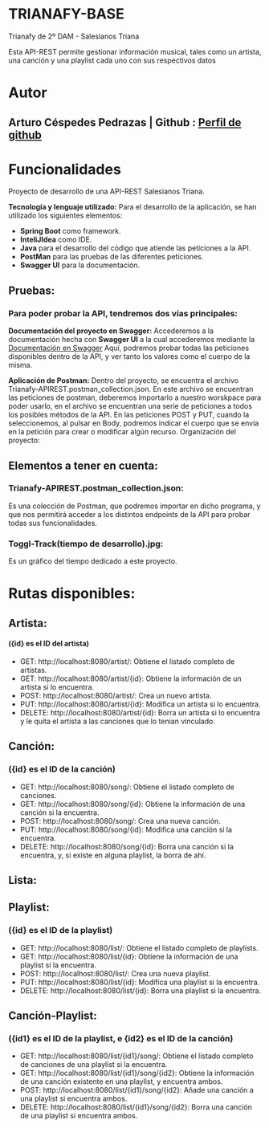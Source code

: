 # TRIANAFY-BASE
Trianafy de 2º DAM - Salesianos Triana

Esta API-REST permite gestionar información musical, tales como un artista, una canción y una playlist cada uno con sus respectivos datos

# Autor
  ## Arturo Céspedes Pedrazas  | Github : [Perfil de github](https://github.com/ArturoCes)
# Funcionalidades
Proyecto de desarrollo de una API-REST Salesianos Triana.

**Tecnología y lenguaje utilizado:**
Para el desarrollo de la aplicación, se han utilizado los siguientes elementos:

- **Spring Boot** como framework.
- **InteliJIdea** como IDE.
- **Java** para el desarrollo del código que atiende las peticiones a la API.
- **PostMan** para las pruebas de las diferentes peticiones.
- **Swagger UI** para la documentación.

## Pruebas:
### Para poder probar la API, tendremos dos vías principales:

**Documentación del proyecto en Swagger:** Accederemos a la documentación hecha con **Swagger UI** a la cual accederemos mediante la 
[Documentación en Swagger](http://localhost:8080/swagger-ui.html) Aquí, podremos probar todas las peticiones disponibles dentro de la API, y ver tanto los valores como el cuerpo de la misma.

**Aplicación de Postman:** Dentro del proyecto, se encuentra el archivo Trianafy-APIREST.postman_collection.json. En este archivo se encuentran las peticiones de postman, deberemos importarlo a nuestro worskpace para poder usarlo, en el archivo se encuentran una serie de peticiones a todos los posibles métodos de la API. En las peticiones POST y PUT, cuando la seleccionemos, al pulsar en Body, podremos indicar el cuerpo que se envía en la petición para crear o modificar algún recurso.
Organización del proyecto:

## Elementos a tener en cuenta:

### Trianafy-APIREST.postman_collection.json:
Es una colección de Postman, que podremos importar en dicho programa, y que nos permitirá acceder a los distintos endpoints de la API para probar todas sus funcionalidades.
### Toggl-Track(tiempo de desarrollo).jpg:
Es un gráfico del tiempo dedicado a este proyecto.
# Rutas disponibles:
## Artista: 
#### ({id} es el ID del artista)
- GET: http://localhost:8080/artist/: Obtiene el listado completo de artistas.
- GET: http://localhost:8080/artist/{id}: Obtiene la información de un artista si lo encuentra.
- POST: http://localhost:8080/artist/: Crea un nuevo artista.
- PUT: http://localhost:8080/artist/{id}: Modifica un artista si lo encuentra.
- DELETE: http://localhost:8080/artist/{id}: Borra un artista si lo encuentra y le quita el artista a las canciones que lo tenian vinculado.
## Canción: 
### ({id} es el ID de la canción)
- GET: http://localhost:8080/song/: Obtiene el listado completo de canciones.
- GET: http://localhost:8080/song/{id}: Obtiene la información de una canción si la encuentra.
- POST: http://localhost:8080/song/: Crea una nueva canción.
- PUT: http://localhost:8080/song/{id}: Modifica una canción si la encuentra.
- DELETE: http://localhost:8080/song/{id}: Borra una canción si la encuentra, y, si existe en alguna playlist, la borra de ahí.
## Lista:
## Playlist:
### ({id} es el ID de la playlist)
- GET: http://localhost:8080/list/: Obtiene el listado completo de playlists.
- GET: http://localhost:8080/list/{id}: Obtiene la información de una playlist si la encuentra.
- POST: http://localhost:8080/list/: Crea una nueva playlist.
- PUT: http://localhost:8080/list/{id}: Modifica una playlist si la encuentra.
- DELETE: http://localhost:8080/list/{id}: Borra una playlist si la encuentra.
## Canción-Playlist:
### ({id1} es el ID de la playlist, e {id2} es el ID de la canción)
- GET: http://localhost:8080/list/{id1}/song/: Obtiene el listado completo de canciones de una playlist si la encuentra.
- GET: http://localhost:8080/list/{id1}/song/{id2}: Obtiene la información de una canción existente en una playlist, y encuentra ambos.
- POST: http://localhost:8080/list/{id1}/song/{id2}: Añade una canción a una playlist si encuentra ambos.
- DELETE: http://localhost:8080/list/{id1}/song/{id2}: Borra una canción de una playlist si encuentra ambos.

